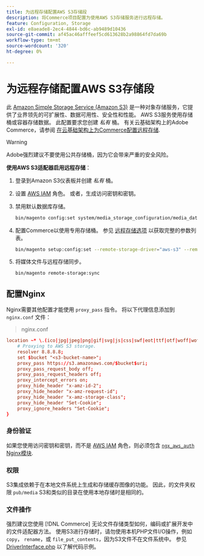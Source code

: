 ```yaml
---
title: 为远程存储配置AWS S3存储段
description: 将Commerce项目配置为使用AWS S3存储服务进行远程存储。
feature: Configuration, Storage
exl-id: e8aeade8-2ec4-4844-bd6c-ab9489d10436
source-git-commit: af45ac46afffeef5cd613628b2a98864fd7da69b
workflow-type: tm+mt
source-wordcount: '320'
ht-degree: 0%

---
```


# 为远程存储配置AWS S3存储段

此 [Amazon Simple Storage Service (Amazon S3)][AWS S3] 是一种对象存储服务，它提供了业界领先的可扩展性、数据可用性、安全性和性能。 AWS S3服务使用存储桶或容器存储数据。 此配置要求您创建 _私有_ 桶。 有关云基础架构上的Adobe Commerce，请参阅 [在云基础架构上为Commerce配置远程存储](cloud-support.md).

>[!WARNING]
>
>Adobe强烈建议不要使用公共存储桶，因为它会带来严重的安全风险。

**使用AWS S3适配器启用远程存储**：

1. 登录到Amazon S3仪表板并创建 _私有_ 桶。

1. 设置 [AWS IAM] 角色。 或者，生成访问密钥和密钥。

1. 禁用默认数据库存储。

   ```bash
   bin/magento config:set system/media_storage_configuration/media_database 0
   ```

1. 配置Commerce以使用专用存储桶。 参见 [远程存储选项](remote-storage.md#remote-storage-options) 以获取完整的参数列表。

   ```bash
   bin/magento setup:config:set --remote-storage-driver="aws-s3" --remote-storage-bucket="<bucket-name>" --remote-storage-region="<region-name>" --remote-storage-prefix="<optional-prefix>" --remote-storage-key=<optional-access-key> --remote-storage-secret=<optional-secret-key> -n
   ```

1. 将媒体文件与远程存储同步。

   ```bash
   bin/magento remote-storage:sync
   ```

## 配置Nginx

Nginx需要其他配置才能使用 `proxy_pass` 指令。 将以下代理信息添加到 `nginx.conf` 文件：

>nginx.conf

```conf
location ~* \.(ico|jpg|jpeg|png|gif|svg|js|css|swf|eot|ttf|otf|woff|woff2)$ {
    # Proxying to AWS S3 storage.
    resolver 8.8.8.8;
    set $bucket "<s3-bucket-name>";
    proxy_pass https://s3.amazonaws.com/$bucket$uri;
    proxy_pass_request_body off;
    proxy_pass_request_headers off;
    proxy_intercept_errors on;
    proxy_hide_header "x-amz-id-2";
    proxy_hide_header "x-amz-request-id";
    proxy_hide_header "x-amz-storage-class";
    proxy_hide_header "Set-Cookie";
    proxy_ignore_headers "Set-Cookie";
}
```

### 身份验证

如果您使用访问密钥和密钥，而不是 [AWS IAM] 角色，则必须包含 [`ngx_aws_auth` Nginx模块][ngx repo].

### 权限

S3集成依赖于在本地文件系统上生成和存储缓存图像的功能。 因此，的文件夹权限 `pub/media` S3和类似的目录在使用本地存储时是相同的。

### 文件操作

强烈建议您使用 [!DNL Commerce] 无论文件存储类型如何，编码或扩展开发中的文件适配器方法。 使用S3进行存储时，请勿使用本机PHP文件I/O操作，例如 `copy`， `rename`，或 `file_put_contents`，因为S3文件不在文件系统中。 参见 [DriverInterface.php](https://github.com/magento/magento2/blob/2.4-develop/lib/internal/Magento/Framework/Filesystem/DriverInterface.php#L18) 以了解代码示例。

<!-- link definitions -->

[AWS S3]: https://aws.amazon.com/s3
[AWS IAM]: https://aws.amazon.com/iam/
[ngx repo]: https://github.com/anomalizer/ngx_aws_auth
